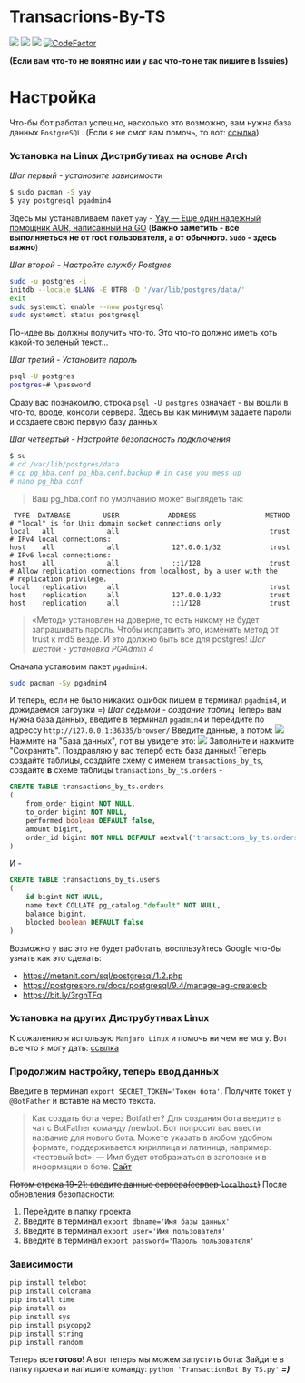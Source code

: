 # Transacrions-By-TS
![](https://img.shields.io/badge/license-AGPL--3.0-green)
![](https://img.shields.io/badge/version-0.0.2-yellow)
![](https://img.shields.io/badge/platform-telegram-blue)
[![CodeFactor](https://www.codefactor.io/repository/github/tsecret-github/transacrions-by-ts/badge/not-tested)](https://www.codefactor.io/repository/github/tsecret-github/transacrions-by-ts/overview/not-tested)

__(Если вам что-то не понятно или у вас что-то не так пишите в Issuies)__
# Настройка
Что-бы бот работал успешно, насколько это возможно, вам нужна база данных `PostgreSQL`.
(Если я не смог вам помочь, то вот: [ссылка](https://bit.ly/38hYq5M))
### Установка на Linux Дистрибутивах на основе Arch
*Шаг первый - установите зависимости*
```bash
$ sudo pacman -S yay
$ yay postgresql pgadmin4
``` 
Здесь мы устанавливаем пакет `yay` - [Yay — Еще один надежный помощник AUR, написанный на GO](https://bit.ly/2WunWPI)
(__Важно заметить - все выполняеться не от root пользователя, а от обычного. `Sudo` - здесь важно__)

*Шаг второй - Настройте службу Postgres*
```bash
sudo -u postgres -i 
initdb --locale $LANG -E UTF8 -D '/var/lib/postgres/data/'
exit
sudo systemctl enable --now postgresql
sudo systemctl status postgresql
``` 
По-идее вы должны получить что-то. Это что-то должно иметь хоть какой-то зеленый текст...

*Шаг третий - Установите пароль*
```bash
psql -U postgres
postgres=# \password
```
Сразу вас познакомлю, строка `psql -U postgres` означает - вы вошли в что-то, вроде, консоли сервера. Здесь вы как минимум задаете пароли и создаете свою первую базу данных

*Шаг четвертый - Настройте безопасность подключения*
```bash
$ su
# cd /var/lib/postgres/data
# cp pg_hba.conf pg_hba.conf.backup # in case you mess up
# nano pg_hba.conf
```

> Ваш pg_hba.conf по умолчанию может выглядеть так:
```
 TYPE  DATABASE        USER            ADDRESS                 METHOD
# "local" is for Unix domain socket connections only
local   all             all                                     trust
# IPv4 local connections:
host    all             all             127.0.0.1/32            trust
# IPv6 local connections:
host    all             all             ::1/128                 trust
# Allow replication connections from localhost, by a user with the
# replication privilege.
local   replication     all                                     trust
host    replication     all             127.0.0.1/32            trust
host    replication     all             ::1/128                 trust
```
> «Метод» установлен на доверие, то есть никому не будет запрашивать пароль. Чтобы исправить это, изменить метод от trust к md5 везде.
> И это должно быть все для postgres!
*Шаг шестой - установка PGAdmin 4*

Сначала установим пакет `pgadmin4`:
```bash
sudo pacman -Sy pgadmin4
```
И теперь, если не было никаких ошибок пишем в терминал `pgadmin4`, и дожидаемся загрузки =)
*Шаг седьмой - создание таблиц*
Теперь вам нужна база данных, введите в терминал `pgadmin4` и перейдите по адрессу `http://127.0.0.1:36335/browser/`
Введите данные, а потом:
![](https://i.imgur.com/OG84qxe.png)
Нажмите на "База данных", пот вы увидете это:
![](https://i.imgur.com/jFf6DsV.png)
Заполните и нажмите "Сохранить".
Поздравляю у вас теперб есть база данных! Теперь создайте таблицы, создайте схему с именем `transactions_by_ts`, создайте **в** схеме таблицы `transactions_by_ts.orders` - 
```SQL
CREATE TABLE transactions_by_ts.orders
(
    from_order bigint NOT NULL,
    to_order bigint NOT NULL,
    performed boolean DEFAULT false,
    amount bigint,
    order_id bigint NOT NULL DEFAULT nextval('transactions_by_ts.orders_order_id_seq'::regclass)
)
```
И - 
```SQL
CREATE TABLE transactions_by_ts.users
(
    id bigint NOT NULL,
    name text COLLATE pg_catalog."default" NOT NULL,
    balance bigint,
    blocked boolean DEFAULT false
)
```
Возможно у вас это не будет работать, воспльзуйтесь Google что-бы узнать как это сделать:
* https://metanit.com/sql/postgresql/1.2.php
* https://postgrespro.ru/docs/postgresql/9.4/manage-ag-createdb
* https://bit.ly/3rgnTFq

### Установка на других Диструбутивах Linux
К сожалению я использую `Manjaro Linux` и помочь ни чем не могу.
Вот все что я могу дать: [ссылка](https://bit.ly/3mDGdoe)

### Продолжим настройку, теперь ввод данных
Введите в терминал `export SECRET_TOKEN='Токен бота'`. Получите токет у `@BotFather` и вставте на место текста.
> Как создать бота через Botfather?
> Для создания бота введите в чат с BotFather команду /newbot. Бот попросит вас ввести название для нового бота. Можете указать в любом удобном формате, поддерживается кириллица и латиница, например: «тестовый bot». — Имя будет отображаться в заголовке и в информации о боте.
[Сайт](https://botcreators.ru/blog/kak-sozdat-svoego-bota-v-botfather/#:~:text=%D0%94%D0%BB%D1%8F%20%D1%81%D0%BE%D0%B7%D0%B4%D0%B0%D0%BD%D0%B8%D1%8F%20%D0%B1%D0%BE%D1%82%D0%B0%20%D0%B2%D0%B2%D0%B5%D0%B4%D0%B8%D1%82%D0%B5%20%D0%B2,%D0%B8%20%D0%B2%20%D0%B8%D0%BD%D1%84%D0%BE%D1%80%D0%BC%D0%B0%D1%86%D0%B8%D0%B8%20%D0%BE%20%D0%B1%D0%BE%D1%82%D0%B5.)

~~Потом строка 19-21: вводите данные сервера(сервер `localhost`)~~
После обновления безопасности:
1. Перейдите в папку проекта
2. Введите в терминал `export dbname='Имя базы данных'`
3. Введите в терминал `export user='Имя пользователя'`
4. Введите в терминал `export password='Пароль пользователя'`

### Зависимости
```bash
pip install telebot
pip install colorama
pip install time
pip install os
pip install sys
pip install psycopg2
pip install string
pip install random
```

Теперь все **готово**!
А вот теперь мы можем запустить бота:
Зайдите в папку проека и напишите команду: `python 'TransactionBot By TS.py'`
***=)***
